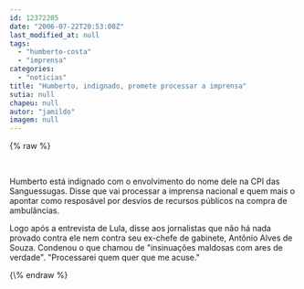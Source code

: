 ```yaml
---
id: 12372205
date: "2006-07-22T20:53:00Z"
last_modified_at: null
tags:
  - "humberto-costa"
  - "imprensa"
categories:
  - "noticias"
title: "Humberto, indignado, promete processar a imprensa"
sutia: null
chapeu: null
autor: "jamildo"
imagem: null
---
```

{\% raw %}
<p>&nbsp;</p>
<p>Humberto est&aacute; indignado com o envolvimento do nome dele na CPI das Sanguessugas. Disse que vai processar a imprensa nacional e quem mais o apontar como respos&aacute;vel por desvios de recursos p&uacute;blicos na compra de ambul&acirc;ncias.</p>
<p>Logo ap&oacute;s a entrevista de Lula, disse aos jornalistas que n&atilde;o h&aacute; nada provado contra ele nem contra seu ex-chefe de gabinete, Ant&ocirc;nio Alves de Souza. Condenou o que chamou de "insinua&ccedil;&otilde;es maldosas com ares de verdade". "Processarei quem quer que me acuse."</p>
{\% endraw %}